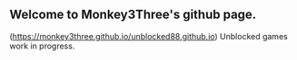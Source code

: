## Welcome to Monkey3Three's github page.

(https://monkey3three.github.io/unblocked88.github.io) Unblocked games work in progress.
